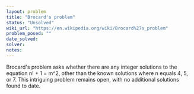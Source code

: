 ```yaml
---
layout: problem
title: "Brocard's problem"
status: "Unsolved"
wiki_url: "https://en.wikipedia.org/wiki/Brocard%27s_problem"
problem_posed: ""
date_solved:
solver:
notes:
---
```

Brocard's problem asks whether there are any integer solutions to the equation n! + 1 = m^2, other than the known solutions where n equals 4, 5, or 7. This intriguing problem remains open, with no additional solutions found to date.